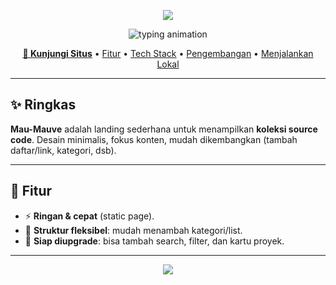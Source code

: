 <!-- Banner Wave -->
<p align="center">
  <img src="https://capsule-render.vercel.app/api?type=waving&height=220&text=Mau%E2%80%91Mauve&fontSize=44&color=gradient&fontColor=ffffff&animation=fadeIn&fontAlignY=36&desc=Koleksi%20Source%20Code&descAlignY=55" />
</p>

<!-- Typing Animation -->
<p align="center">
  <img src="https://readme-typing-svg.demolab.com?font=Fira+Code&size=20&pause=1200&center=true&vCenter=true&width=700&lines=Koleksi+Source+Code+%E2%80%94+Minimal%2C+Cepat%2C+Siap+Diupgrade;Deploy+di+Vercel;Tambahkan+link+ke+repo+%2F+snippet+favoritmu" alt="typing animation" />
</p>

<p align="center">
  <a href="https://mau-mauve.vercel.app/"><b>🔗 Kunjungi Situs</b></a> •
  <a href="#fitur">Fitur</a> •
  <a href="#tech-stack">Tech Stack</a> •
  <a href="#pengembangan">Pengembangan</a> •
  <a href="#menjalankan-lokal">Menjalankan Lokal</a>
</p>

---

## ✨ Ringkas
**Mau-Mauve** adalah landing sederhana untuk menampilkan **koleksi source code**. Desain minimalis, fokus konten, mudah dikembangkan (tambah daftar/link, kategori, dsb).

---

## 🧩 Fitur
- ⚡ **Ringan & cepat** (static page).
- 🧭 **Struktur fleksibel**: mudah menambah kategori/list.
- 🎯 **Siap diupgrade**: bisa tambah search, filter, dan kartu proyek.

---

<p align="center">
  <img src="https://readme-typing-svg.demolab.com?font=Fira+Code&size=22&pause=1000&center=true&vCenter=true&width=600&lines=Koleksi+Source+Code;Minimalis+%7C+Cepat+%7C+Rapi" />
</p>
